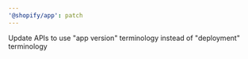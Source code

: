 ```yaml
---
'@shopify/app': patch
---
```


Update APIs to use "app version" terminology instead of "deployment" terminology
